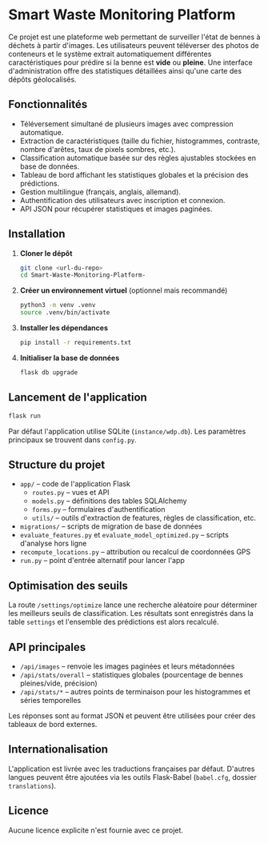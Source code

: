 # Smart Waste Monitoring Platform

Ce projet est une plateforme web permettant de surveiller l\'état de bennes à déchets à partir d\'images. Les utilisateurs peuvent téléverser des photos de conteneurs et le système extrait automatiquement différentes caractéristiques pour prédire si la benne est **vide** ou **pleine**. Une interface d\'administration offre des statistiques détaillées ainsi qu\'une carte des dépôts géolocalisés.

## Fonctionnalités

- Téléversement simultané de plusieurs images avec compression automatique.
- Extraction de caractéristiques (taille du fichier, histogrammes, contraste, nombre d\'arêtes, taux de pixels sombres, etc.).
- Classification automatique basée sur des règles ajustables stockées en base de données.
- Tableau de bord affichant les statistiques globales et la précision des prédictions.
- Gestion multilingue (français, anglais, allemand).
- Authentification des utilisateurs avec inscription et connexion.
- API JSON pour récupérer statistiques et images paginées.

## Installation

1. **Cloner le dépôt**
   ```bash
   git clone <url-du-repo>
   cd Smart-Waste-Monitoring-Platform-
   ```
2. **Créer un environnement virtuel** (optionnel mais recommandé)
   ```bash
   python3 -m venv .venv
   source .venv/bin/activate
   ```
3. **Installer les dépendances**
   ```bash
   pip install -r requirements.txt
   ```
4. **Initialiser la base de données**
   ```bash
   flask db upgrade
   ```

## Lancement de l\'application

```bash
flask run
```
Par défaut l\'application utilise SQLite (`instance/wdp.db`). Les paramètres principaux se trouvent dans `config.py`.

## Structure du projet

- `app/` – code de l\'application Flask
  - `routes.py` – vues et API
  - `models.py` – définitions des tables SQLAlchemy
  - `forms.py` – formulaires d\'authentification
  - `utils/` – outils d\'extraction de features, règles de classification, etc.
- `migrations/` – scripts de migration de base de données
- `evaluate_features.py` et `evaluate_model_optimized.py` – scripts d\'analyse hors ligne
- `recompute_locations.py` – attribution ou recalcul de coordonnées GPS
- `run.py` – point d\'entrée alternatif pour lancer l\'app

## Optimisation des seuils

La route `/settings/optimize` lance une recherche aléatoire pour déterminer les meilleurs seuils de classification. Les résultats sont enregistrés dans la table `settings` et l\'ensemble des prédictions est alors recalculé.

## API principales

- `/api/images` – renvoie les images paginées et leurs métadonnées
- `/api/stats/overall` – statistiques globales (pourcentage de bennes pleines/vide, précision)
- `/api/stats/*` – autres points de terminaison pour les histogrammes et séries temporelles

Les réponses sont au format JSON et peuvent être utilisées pour créer des tableaux de bord externes.

## Internationalisation

L\'application est livrée avec les traductions françaises par défaut. D\'autres langues peuvent être ajoutées via les outils Flask-Babel (`babel.cfg`, dossier `translations`).

## Licence

Aucune licence explicite n\'est fournie avec ce projet.

